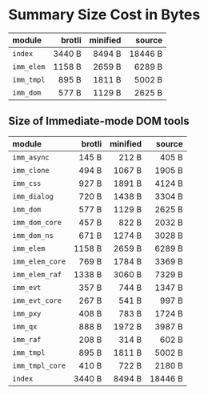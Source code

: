 # Summary Size Cost in Bytes

| module          |   brotli | minified |   source |
|:----------------|---------:|---------:|---------:|
| `index`         |   3440 B |   8494 B |  18446 B |
| `imm_elem`      |   1158 B |   2659 B |   6289 B |
| `imm_tmpl`      |    895 B |   1811 B |   5002 B |
| `imm_dom`       |    577 B |   1129 B |   2625 B |


## Size of Immediate-mode DOM tools

| module          |   brotli | minified |   source |
|:----------------|---------:|---------:|---------:|
| `imm_async`     |    145 B |    212 B |    405 B |
| `imm_clone`     |    494 B |   1067 B |   1905 B |
| `imm_css`       |    927 B |   1891 B |   4124 B |
| `imm_dialog`    |    720 B |   1438 B |   3304 B |
| `imm_dom`       |    577 B |   1129 B |   2625 B |
| `imm_dom_core`  |    457 B |    822 B |   2032 B |
| `imm_dom_ns`    |    671 B |   1274 B |   3028 B |
| `imm_elem`      |   1158 B |   2659 B |   6289 B |
| `imm_elem_core` |    769 B |   1784 B |   3369 B |
| `imm_elem_raf`  |   1338 B |   3060 B |   7329 B |
| `imm_evt`       |    357 B |    744 B |   1347 B |
| `imm_evt_core`  |    267 B |    541 B |    997 B |
| `imm_pxy`       |    408 B |    783 B |   1724 B |
| `imm_qx`        |    888 B |   1972 B |   3987 B |
| `imm_raf`       |    208 B |    314 B |    602 B |
| `imm_tmpl`      |    895 B |   1811 B |   5002 B |
| `imm_tmpl_core` |    410 B |    722 B |   2180 B |
| `index`         |   3440 B |   8494 B |  18446 B |

